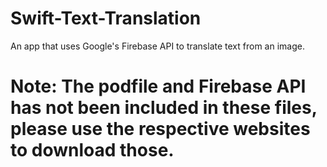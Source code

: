 # Swift-Text-Translation
An app that uses Google's Firebase API to translate text from an image. 

# Note: The podfile and Firebase API has not been included in these files, please use the respective websites to download those.
